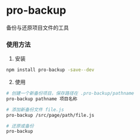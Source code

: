 # pro-backup

备份与还原项目文件的工具

### 使用方法

1. 安装

```bash
npm install pro-backup -save--dev
```

2. 使用

```bash
# 创建一个新备份项目，保存路径在 .pro-backup/pathname
pro-backup pathname 项目名称

# 添加新备份文件 file.js
pro-backup /src/page/path/file.js

# 还原或备份
pro-backup
```
